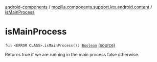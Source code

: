 [android-components](../index.md) / [mozilla.components.support.ktx.android.content](index.md) / [isMainProcess](./is-main-process.md)

# isMainProcess

`fun <ERROR CLASS>.isMainProcess(): `[`Boolean`](https://kotlinlang.org/api/latest/jvm/stdlib/kotlin/-boolean/index.html) [(source)](https://github.com/mozilla-mobile/android-components/blob/master/components/support/ktx/src/main/java/mozilla/components/support/ktx/android/content/Context.kt#L186)

Returns true if we are running in the main process false otherwise.

